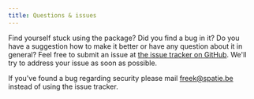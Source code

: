 ```yaml
---
title: Questions & issues
---
```


Find yourself stuck using the package? Did you find a bug in it? Do you have
a suggestion how to make it better or have any question about it in general?
Feel free to submit an issue at [the issue tracker on GitHub](https://github.com/spatie/laravel-medialibrary/issues).
We'll try to address your issue as soon as possible.

If you've found a bug regarding security please mail [freek@spatie.be](mailto:freek@spatie.be) instead
of using the issue tracker.